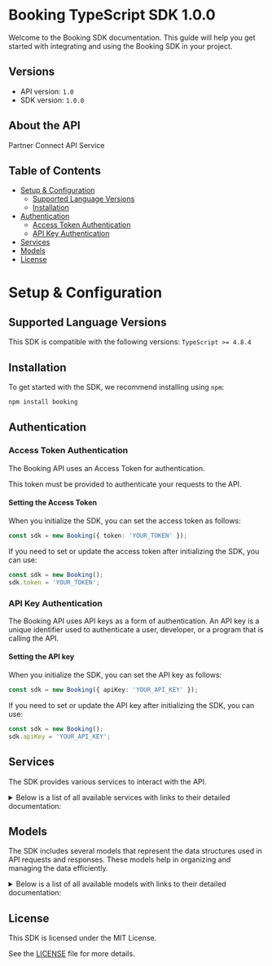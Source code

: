 # Booking TypeScript SDK 1.0.0

Welcome to the Booking SDK documentation. This guide will help you get started with integrating and using the Booking SDK in your project.

## Versions

- API version: `1.0`
- SDK version: `1.0.0`

## About the API

Partner Connect API Service

## Table of Contents

- [Setup & Configuration](#setup--configuration)
  - [Supported Language Versions](#supported-language-versions)
  - [Installation](#installation)
- [Authentication](#authentication)
  - [Access Token Authentication](#access-token-authentication)
  - [API Key Authentication](#api-key-authentication)
- [Services](#services)
- [Models](#models)
- [License](#license)

# Setup & Configuration

## Supported Language Versions

This SDK is compatible with the following versions: `TypeScript >= 4.8.4`

## Installation

To get started with the SDK, we recommend installing using `npm`:

```bash
npm install booking
```

## Authentication

### Access Token Authentication

The Booking API uses an Access Token for authentication.

This token must be provided to authenticate your requests to the API.

#### Setting the Access Token

When you initialize the SDK, you can set the access token as follows:

```ts
const sdk = new Booking({ token: 'YOUR_TOKEN' });
```

If you need to set or update the access token after initializing the SDK, you can use:

```ts
const sdk = new Booking();
sdk.token = 'YOUR_TOKEN';
```

### API Key Authentication

The Booking API uses API keys as a form of authentication. An API key is a unique identifier used to authenticate a user, developer, or a program that is calling the API.

#### Setting the API key

When you initialize the SDK, you can set the API key as follows:

```ts
const sdk = new Booking({ apiKey: 'YOUR_API_KEY' });
```

If you need to set or update the API key after initializing the SDK, you can use:

```ts
const sdk = new Booking();
sdk.apiKey = 'YOUR_API_KEY';
```

## Services

The SDK provides various services to interact with the API.

<details> 
<summary>Below is a list of all available services with links to their detailed documentation:</summary>

| Name                                                                                   |
| :------------------------------------------------------------------------------------- |
| [DemandApiV3CompatibleService](documentation/services/DemandApiV3CompatibleService.md) |
| [DemandApiV2CompatibleService](documentation/services/DemandApiV2CompatibleService.md) |

</details>

## Models

The SDK includes several models that represent the data structures used in API requests and responses. These models help in organizing and managing the data efficiently.

<details> 
<summary>Below is a list of all available models with links to their detailed documentation:</summary>

| Name                                                                                                             | Description                                                                                                                                                                                                                                                                                               |
| :--------------------------------------------------------------------------------------------------------------- | :-------------------------------------------------------------------------------------------------------------------------------------------------------------------------------------------------------------------------------------------------------------------------------------------------------- |
| [SearchInputDto](documentation/models/SearchInputDto.md)                                                         |                                                                                                                                                                                                                                                                                                           |
| [ResponseOutputListSearchOutputDto](documentation/models/ResponseOutputListSearchOutputDto.md)                   |                                                                                                                                                                                                                                                                                                           |
| [SearchAccept](documentation/models/SearchAccept.md)                                                             |                                                                                                                                                                                                                                                                                                           |
| [DetailsInputDto](documentation/models/DetailsInputDto.md)                                                       |                                                                                                                                                                                                                                                                                                           |
| [ResponseOutputListDetailsOutputDto](documentation/models/ResponseOutputListDetailsOutputDto.md)                 |                                                                                                                                                                                                                                                                                                           |
| [PostDetailsAccept](documentation/models/PostDetailsAccept.md)                                                   |                                                                                                                                                                                                                                                                                                           |
| [ConstantInputDto](documentation/models/ConstantInputDto.md)                                                     |                                                                                                                                                                                                                                                                                                           |
| [ResponseOutputConstantsOutputDto](documentation/models/ResponseOutputConstantsOutputDto.md)                     |                                                                                                                                                                                                                                                                                                           |
| [GetAccommodationConstantsAccept](documentation/models/GetAccommodationConstantsAccept.md)                       |                                                                                                                                                                                                                                                                                                           |
| [ResponseOutputV2ReviewScoresOutputDto](documentation/models/ResponseOutputV2ReviewScoresOutputDto.md)           |                                                                                                                                                                                                                                                                                                           |
| [ReviewScoresInputDto](documentation/models/ReviewScoresInputDto.md)                                             |                                                                                                                                                                                                                                                                                                           |
| [GetHotelsReviewScoresAccept](documentation/models/GetHotelsReviewScoresAccept.md)                               |                                                                                                                                                                                                                                                                                                           |
| [ResponseOutputV2HotelsOutputDto](documentation/models/ResponseOutputV2HotelsOutputDto.md)                       |                                                                                                                                                                                                                                                                                                           |
| [HotelsInputDto](documentation/models/HotelsInputDto.md)                                                         |                                                                                                                                                                                                                                                                                                           |
| [GetHotelsAccept](documentation/models/GetHotelsAccept.md)                                                       |                                                                                                                                                                                                                                                                                                           |
| [ResponseOutputV2HotelTypesOutputDto](documentation/models/ResponseOutputV2HotelTypesOutputDto.md)               |                                                                                                                                                                                                                                                                                                           |
| [HotelTypeInputDto](documentation/models/HotelTypeInputDto.md)                                                   |                                                                                                                                                                                                                                                                                                           |
| [GetHotelTypesAccept](documentation/models/GetHotelTypesAccept.md)                                               |                                                                                                                                                                                                                                                                                                           |
| [ResponseOutputV2HotelThemeTypesOutputDto](documentation/models/ResponseOutputV2HotelThemeTypesOutputDto.md)     |                                                                                                                                                                                                                                                                                                           |
| [HotelThemeTypeInputDto](documentation/models/HotelThemeTypeInputDto.md)                                         |                                                                                                                                                                                                                                                                                                           |
| [GetHotelThemeTypesAccept](documentation/models/GetHotelThemeTypesAccept.md)                                     |                                                                                                                                                                                                                                                                                                           |
| [ResponseOutputV2HotelFacilityTypeOutputDto](documentation/models/ResponseOutputV2HotelFacilityTypeOutputDto.md) |                                                                                                                                                                                                                                                                                                           |
| [HotelFacilityInputDto](documentation/models/HotelFacilityInputDto.md)                                           |                                                                                                                                                                                                                                                                                                           |
| [GetRoomFacilityTypesAccept](documentation/models/GetRoomFacilityTypesAccept.md)                                 |                                                                                                                                                                                                                                                                                                           |
| [ResponseOutputV2HotelAvailabilityOutputDto](documentation/models/ResponseOutputV2HotelAvailabilityOutputDto.md) |                                                                                                                                                                                                                                                                                                           |
| [HotelAvailabilityInputDto](documentation/models/HotelAvailabilityInputDto.md)                                   |                                                                                                                                                                                                                                                                                                           |
| [GetHotelAvailabilityAccept](documentation/models/GetHotelAvailabilityAccept.md)                                 |                                                                                                                                                                                                                                                                                                           |
| [ResponseOutputV2BlockAvailabilityOutputDto](documentation/models/ResponseOutputV2BlockAvailabilityOutputDto.md) |                                                                                                                                                                                                                                                                                                           |
| [BlockAvailabilityInputDto](documentation/models/BlockAvailabilityInputDto.md)                                   |                                                                                                                                                                                                                                                                                                           |
| [GetBlockAvailabilityAccept](documentation/models/GetBlockAvailabilityAccept.md)                                 |                                                                                                                                                                                                                                                                                                           |
| [BookerInputDto](documentation/models/BookerInputDto.md)                                                         | The booker's information.                                                                                                                                                                                                                                                                                 |
| [GuestsInputDto](documentation/models/GuestsInputDto.md)                                                         | The guest details for the request.                                                                                                                                                                                                                                                                        |
| [SearchInputDtoExtras](documentation/models/SearchInputDtoExtras.md)                                             | Input parameter to request for additional information about the products.                                                                                                                                                                                                                                 |
| [Coordinates](documentation/models/Coordinates.md)                                                               | Limit the result list to the specified coordinates.                                                                                                                                                                                                                                                       |
| [Platform](documentation/models/Platform.md)                                                                     | The booker platform for showing the platform based deals and prices.                                                                                                                                                                                                                                      |
| [TravelPurpose](documentation/models/TravelPurpose.md)                                                           | The travel purpose of the booker.                                                                                                                                                                                                                                                                         |
| [UserGroups](documentation/models/UserGroups.md)                                                                 | The user groups that the booker is a member of.                                                                                                                                                                                                                                                           |
| [AllocationInputDto](documentation/models/AllocationInputDto.md)                                                 | The exact allocation of guests to rooms.                                                                                                                                                                                                                                                                  |
| [SearchOutputDto](documentation/models/SearchOutputDto.md)                                                       |                                                                                                                                                                                                                                                                                                           |
| [PriceDataDtoDouble](documentation/models/PriceDataDtoDouble.md)                                                 | The price components of this product or selection of products. 'base' and 'extra_charges' are returned only when explicitly requested (via 'extras=extra_charges').                                                                                                                                       |
| [ProductDto](documentation/models/ProductDto.md)                                                                 |                                                                                                                                                                                                                                                                                                           |
| [ExtraChargesDtoDouble](documentation/models/ExtraChargesDtoDouble.md)                                           | The charge breakdown. Includes taxes and fees.                                                                                                                                                                                                                                                            |
| [PoliciesDto](documentation/models/PoliciesDto.md)                                                               | The policies for this product.                                                                                                                                                                                                                                                                            |
| [PriceDataDtoListChargeDto](documentation/models/PriceDataDtoListChargeDto.md)                                   | The price components of this product or selection of products. 'base' and 'extra_charges' are returned only when explicitly requested (via 'extras=extra_charges').                                                                                                                                       |
| [DealDto](documentation/models/DealDto.md)                                                                       | This specifies the deal tagging for the product.                                                                                                                                                                                                                                                          |
| [CancellationDto](documentation/models/CancellationDto.md)                                                       | The cancellation policy for this product.                                                                                                                                                                                                                                                                 |
| [MealPlanDto](documentation/models/MealPlanDto.md)                                                               | The meal plan policy for this product.                                                                                                                                                                                                                                                                    |
| [PaymentDto](documentation/models/PaymentDto.md)                                                                 | Payment terms and conditions for this product.                                                                                                                                                                                                                                                            |
| [Type\_](documentation/models/Type_.md)                                                                          | The cancellation scheme supported by this product.                                                                                                                                                                                                                                                        |
| [Meals](documentation/models/Meals.md)                                                                           | The meals included in the meal plan.                                                                                                                                                                                                                                                                      |
| [Plan](documentation/models/Plan.md)                                                                             | The meal plan included in this product.                                                                                                                                                                                                                                                                   |
| [PaymentTypes](documentation/models/PaymentTypes.md)                                                             |                                                                                                                                                                                                                                                                                                           |
| [ExtraChargesDtoListChargeDto](documentation/models/ExtraChargesDtoListChargeDto.md)                             | The charge breakdown. Includes taxes and fees.                                                                                                                                                                                                                                                            |
| [ChargeDto](documentation/models/ChargeDto.md)                                                                   |                                                                                                                                                                                                                                                                                                           |
| [Mode](documentation/models/Mode.md)                                                                             |                                                                                                                                                                                                                                                                                                           |
| [Tags](documentation/models/Tags.md)                                                                             |                                                                                                                                                                                                                                                                                                           |
| [DetailsInputDtoExtras](documentation/models/DetailsInputDtoExtras.md)                                           | Input parameter to request for additional information about the accommodation property. It should be passed as a JSON array with one or more items.                                                                                                                                                       |
| [DetailsInputDtoLanguages](documentation/models/DetailsInputDtoLanguages.md)                                     | An IETF language tag code that uniquely identifies a supported human language or dialect as described here: https://en.wikipedia.org/wiki/IETF_language_tag. Note that in in demand-api-v3-compatible the whole tag is always lowercase. Examples: "nl" for Dutch/Nederlands or "en-us" for English (US). |
| [DetailsOutputDto](documentation/models/DetailsOutputDto.md)                                                     |                                                                                                                                                                                                                                                                                                           |
| [TranslatedString](documentation/models/TranslatedString.md)                                                     | Translated description of this room. The maximum number of characters returned may be limited by contract.                                                                                                                                                                                                |
| [CheckinCheckoutTimesDto](documentation/models/CheckinCheckoutTimesDto.md)                                       |                                                                                                                                                                                                                                                                                                           |
| [ContactsDto](documentation/models/ContactsDto.md)                                                               | Contact information of the accommodation.                                                                                                                                                                                                                                                                 |
| [FacilityDto](documentation/models/FacilityDto.md)                                                               | The list of facilities available in this property. Requires `{"extras":["facilities"]}`.                                                                                                                                                                                                                  |
| [DescriptionDto](documentation/models/DescriptionDto.md)                                                         | Textual information about the accommodation. Requires `{"extras":["description"]}`.                                                                                                                                                                                                                       |
| [KeyCollectionInformationDto](documentation/models/KeyCollectionInformationDto.md)                               |                                                                                                                                                                                                                                                                                                           |
| [LocationDto](documentation/models/LocationDto.md)                                                               | All location related information of this accommodation property.                                                                                                                                                                                                                                          |
| [PhotoDto](documentation/models/PhotoDto.md)                                                                     |                                                                                                                                                                                                                                                                                                           |
| [ProgramSettingsDto](documentation/models/ProgramSettingsDto.md)                                                 | Details of programmes undergone by the property.                                                                                                                                                                                                                                                          |
| [RatingDto](documentation/models/RatingDto.md)                                                                   |                                                                                                                                                                                                                                                                                                           |
| [RoomDto](documentation/models/RoomDto.md)                                                                       | The list of room types available at this property. Requires `{"extras":["rooms"]}`.                                                                                                                                                                                                                       |
| [LocalTime](documentation/models/LocalTime.md)                                                                   | The time till when checkout can be done at this property.                                                                                                                                                                                                                                                 |
| [ContactDto](documentation/models/ContactDto.md)                                                                 | Contact information of the accommodation. It can be `null` if the data is missing.                                                                                                                                                                                                                        |
| [FacilityDtoAttributes](documentation/models/FacilityDtoAttributes.md)                                           | List of optional attributes for this facility.                                                                                                                                                                                                                                                            |
| [TranslationInformation](documentation/models/TranslationInformation.md)                                         | Text containing important information about the property. The value is translated in the requested languages.                                                                                                                                                                                             |
| [TruncatedString](documentation/models/TruncatedString.md)                                                       | The translated description text of this accommodation property in the requested languages. The maximum number of characters returned may be limited by contract.                                                                                                                                          |
| [AlternativeKeyLocationDto](documentation/models/AlternativeKeyLocationDto.md)                                   | Alternate location to collect the key of this accommodation property. This is returned if the key to access the property is in another location.                                                                                                                                                          |
| [LazyTranslatedString](documentation/models/LazyTranslatedString.md)                                             | Translated accommodation address.                                                                                                                                                                                                                                                                         |
| [CoordinatesDto](documentation/models/CoordinatesDto.md)                                                         | A signed integer number that uniquely identifies a city.                                                                                                                                                                                                                                                  |
| [PhotoUrlDto](documentation/models/PhotoUrlDto.md)                                                               |                                                                                                                                                                                                                                                                                                           |
| [StarsType](documentation/models/StarsType.md)                                                                   | An enumerated value describing which type of stars this accommodation has.                                                                                                                                                                                                                                |
| [RoomDtoAttributes](documentation/models/RoomDtoAttributes.md)                                                   | Lists a set of attribute qualifiers for this room. Will not be returned if no relevant attributes are applicable.                                                                                                                                                                                         |
| [BedOptionDto](documentation/models/BedOptionDto.md)                                                             | Lists all possible bedding options for this room or apartment.                                                                                                                                                                                                                                            |
| [CribsAndExtraBedsDto](documentation/models/CribsAndExtraBedsDto.md)                                             | Lists room options regarding adding cribs and/or extra beds.                                                                                                                                                                                                                                              |
| [RoomMaximumOccupancyDto](documentation/models/RoomMaximumOccupancyDto.md)                                       | Occupancy limits and options.                                                                                                                                                                                                                                                                             |
| [NumberOfRoomsDto](documentation/models/NumberOfRoomsDto.md)                                                     | Total rooms available.                                                                                                                                                                                                                                                                                    |
| [BedConfigurationDto](documentation/models/BedConfigurationDto.md)                                               | Lists all alternative bed configurations that are supported.                                                                                                                                                                                                                                              |
| [BedDto](documentation/models/BedDto.md)                                                                         | Detail list of all different types and number of beds included in this configuration.                                                                                                                                                                                                                     |
| [Constants](documentation/models/Constants.md)                                                                   | Allows to filter the results only for specific sections.                                                                                                                                                                                                                                                  |
| [ConstantInputDtoLanguages](documentation/models/ConstantInputDtoLanguages.md)                                   |                                                                                                                                                                                                                                                                                                           |
| [Meta](documentation/models/Meta.md)                                                                             |                                                                                                                                                                                                                                                                                                           |
| [ReviewScoresOutputDto](documentation/models/ReviewScoresOutputDto.md)                                           |                                                                                                                                                                                                                                                                                                           |
| [ScoreBreakdown](documentation/models/ScoreBreakdown.md)                                                         | A breakdown of scores per reviewer type and review question.                                                                                                                                                                                                                                              |
| [ScoreDistribution](documentation/models/ScoreDistribution.md)                                                   | A breakdown of all review scores into buckets 1 - 10.                                                                                                                                                                                                                                                     |
| [QuestionDto](documentation/models/QuestionDto.md)                                                               | Review scores per question.                                                                                                                                                                                                                                                                               |
| [ReviewScoresInputDtoLanguage](documentation/models/ReviewScoresInputDtoLanguage.md)                             | Code of the language used to render response. Please check the "Possible Values" section of the documentation for the accepted language codes.                                                                                                                                                            |
| [ReviewerType](documentation/models/ReviewerType.md)                                                             | Limits reviews to those written by specific reviewer type.                                                                                                                                                                                                                                                |
| [HotelsOutputDto](documentation/models/HotelsOutputDto.md)                                                       |                                                                                                                                                                                                                                                                                                           |
| [HotelDataDto](documentation/models/HotelDataDto.md)                                                             | Hotel specific information.                                                                                                                                                                                                                                                                               |
| [RoomDataDto](documentation/models/RoomDataDto.md)                                                               | This block has room data for this hotel.                                                                                                                                                                                                                                                                  |
| [HotelPhotoDto](documentation/models/HotelPhotoDto.md)                                                           | Photos specific information of the hotel.                                                                                                                                                                                                                                                                 |
| [RoomInfoDto](documentation/models/RoomInfoDto.md)                                                               |                                                                                                                                                                                                                                                                                                           |
| [BedroomDto](documentation/models/BedroomDto.md)                                                                 |                                                                                                                                                                                                                                                                                                           |
| [RoomOccupancyDto](documentation/models/RoomOccupancyDto.md)                                                     |                                                                                                                                                                                                                                                                                                           |
| [RoomSizeDto](documentation/models/RoomSizeDto.md)                                                               |                                                                                                                                                                                                                                                                                                           |
| [HotelsInputDtoLanguage](documentation/models/HotelsInputDtoLanguage.md)                                         | The language code to return the results in. Please check the "Possible Values" section of the documentation for the accepted language codes.                                                                                                                                                              |
| [HotelsInputDtoExtras](documentation/models/HotelsInputDtoExtras.md)                                             | Returns extra bits of information about hotels.                                                                                                                                                                                                                                                           |
| [HotelTypesOutputDto](documentation/models/HotelTypesOutputDto.md)                                               |                                                                                                                                                                                                                                                                                                           |
| [TranslationDto](documentation/models/TranslationDto.md)                                                         |                                                                                                                                                                                                                                                                                                           |
| [HotelTypeInputDtoLanguages](documentation/models/HotelTypeInputDtoLanguages.md)                                 | Limit the results to these languages. Please check the "Possible Values" section of the documentation for the accepted language codes.                                                                                                                                                                    |
| [HotelThemeTypesOutputDto](documentation/models/HotelThemeTypesOutputDto.md)                                     |                                                                                                                                                                                                                                                                                                           |
| [HotelFacilityTypeOutputDto](documentation/models/HotelFacilityTypeOutputDto.md)                                 |                                                                                                                                                                                                                                                                                                           |
| [HotelFacilityInputDtoLanguages](documentation/models/HotelFacilityInputDtoLanguages.md)                         | Limit the results to these languages. Please check the "Possible Values" section of the documentation for the accepted language codes.                                                                                                                                                                    |
| [HotelAvailabilityOutputDto](documentation/models/HotelAvailabilityOutputDto.md)                                 |                                                                                                                                                                                                                                                                                                           |
| [HotelAvailabilityInputDtoUserPlatform](documentation/models/HotelAvailabilityInputDtoUserPlatform.md)           | The user's platform.                                                                                                                                                                                                                                                                                      |
| [BlockAvailabilityOutputDto](documentation/models/BlockAvailabilityOutputDto.md)                                 |                                                                                                                                                                                                                                                                                                           |
| [BlockOutputDto](documentation/models/BlockOutputDto.md)                                                         | The object containing all the relevant information for the combination of room, policy, meal and occupancy that determines the price." A block is the unique entity you book with booking.com.                                                                                                            |
| [BlockAvailabilityInputDtoExtras](documentation/models/BlockAvailabilityInputDtoExtras.md)                       | The extra items for this request. See the documentation for more details about each extra.                                                                                                                                                                                                                |
| [BlockAvailabilityInputDtoLanguage](documentation/models/BlockAvailabilityInputDtoLanguage.md)                   | Specify the language for: block_id, policies, room texts and hotel descriptions. Note: not all text is translated in all languages. Please check the "Possible Values" section of the documentation for the accepted language codes.                                                                      |
| [BlockAvailabilityInputDtoUserPlatform](documentation/models/BlockAvailabilityInputDtoUserPlatform.md)           | The user's platform.                                                                                                                                                                                                                                                                                      |

</details>

## License

This SDK is licensed under the MIT License.

See the [LICENSE](LICENSE) file for more details.

<!-- This file was generated by liblab | https://liblab.com/ -->

